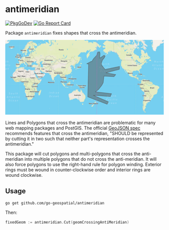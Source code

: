 # antimeridian

[![PkgGoDev](https://pkg.go.dev/badge/github.com/go-geospatial/antimeridian)](https://pkg.go.dev/github.com/go-geospatial/antimeridian)
[![Go Report Card](https://goreportcard.com/badge/github.com/go-geospatial/antimeridian)](https://goreportcard.com/report/github.com/go-geospatial/antimeridian)

Package `antimeridian` fixes shapes that cross the antimeridian.

![Example Polygon](docs/example-polygon.webp "Example Polygon")

Lines and Polygons that cross the antimeridian are problematic for many web
mapping packages and PostGIS. The official [GeoJSON
spec](https://datatracker.ietf.org/doc/html/rfc7946#section-3.1.9) recommends
features that cross the antimeridian, "SHOULD be represented by cutting it in
two such that neither part's representation crosses the antimeridian."

This package will cut polygons and multi-polygons that cross the anti-meridian
into multiple polygons that do not cross the anti-meridian. It will also force
polygons to use the right-hand rule for polygon winding. Exterior rings must
be wound in counter-clockwise order and interior rings are wound clockwise.

## Usage

```shell
go get github.com/go-geospatial/antimeridian
```

Then:

```go
fixedGeom := antimeridian.Cut(geomCrossingAntiMeridian)
```

